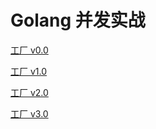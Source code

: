 # Golang 并发实战
[工厂 v0.0](https://github.com/wintercicada-xyz/go-concurrency/tree/v0.0)

[工厂 v1.0](https://github.com/wintercicada-xyz/go-concurrency/tree/v1.0)

[工厂 v2.0](https://github.com/wintercicada-xyz/go-concurrency/tree/v2.0)

[工厂 v3.0](https://github.com/wintercicada-xyz/go-concurrency/tree/v3.0)
